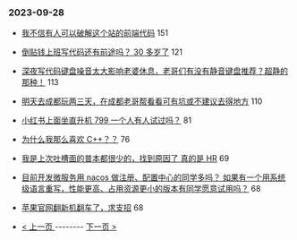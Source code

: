 ### 2023-09-28 
- [我不信有人可以破解这个站的前端代码](https://www.v2ex.com/t/978002) 151
- [倒贴钱上班写代码还有前途吗？ 30 多岁了](https://www.v2ex.com/t/977938) 121
- [深夜写代码键盘噪音太大影响老婆休息，老哥们有没有静音键盘推荐？超静的那种！](https://www.v2ex.com/t/977755) 113
- [明天去成都玩两三天，在成都老哥帮看看可有坑或不建议去得地方](https://www.v2ex.com/t/977800) 110
- [小红书上面坐直升机 799 一个人有人试过吗？](https://www.v2ex.com/t/977774) 81
- [为什么我那么喜欢 C++？？](https://www.v2ex.com/t/977716) 76
- [我是上次吐槽面的普本都很少的，找到原因了 真的是 HR](https://www.v2ex.com/t/977828) 69
- [目前开发微服务用 nacos 做注册、配置中心的同学多吗？ 如果有一个用系统级语言重写，性能更高、占用资源更小的版本有同学愿意试用吗？](https://www.v2ex.com/t/977787) 68
- [苹果官网翻新机翻车了，求支招](https://www.v2ex.com/t/977840) 68 

- [ < 上一页 ](https://github.com/able8/v2ex-hot-record/blob/master/2023-09-27.md) -------- [ 下一页 > ](https://github.com/able8/v2ex-hot-record/blob/master/2023-09-29.md)